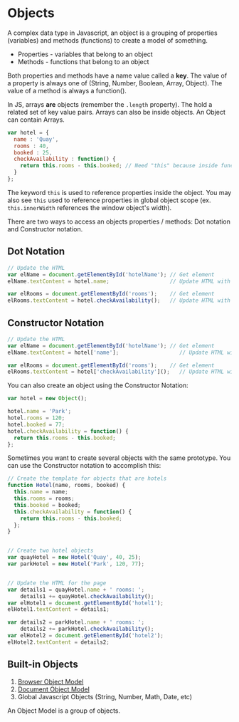 # Objects

A complex data type in Javascript, an object is a grouping of properties (variables) and methods (functions) to create a model of something.

* Properties - variables that belong to an object
* Methods - functions that belong to an object

Both properties and methods have a name value called a **key**. The value of a property is always one of (String, Number, Boolean, Array, Object). The value of a method is always a function(). 

In JS, arrays **are** objects (remember the `.length` property). The hold a related set of key value pairs. Arrays can also be inside objects. An Object can contain Arrays. 

```javascript
var hotel = {
  name : 'Quay',
  rooms : 40,
  booked : 25,
  checkAvailability : function() {
    return this.rooms - this.booked; // Need "this" because inside function
  }
};
```

The keyword `this` is used to reference properties inside the object. You may also see `this` used to reference properties in global object scope (ex. `this.innerWidth` references the window object's width).

There are two ways to access an objects properties / methods: Dot notation and Constructor notation. 

## Dot Notation

```javascript
// Update the HTML
var elName = document.getElementById('hotelName'); // Get element
elName.textContent = hotel.name;                   // Update HTML with property of the object

var elRooms = document.getElementById('rooms');    // Get element
elRooms.textContent = hotel.checkAvailability();   // Update HTML with property of the object
```

## Constructor Notation

```javascript
// Update the HTML
var elName = document.getElementById('hotelName'); // Get element
elName.textContent = hotel['name'];                   // Update HTML with property of the object

var elRooms = document.getElementById('rooms');    // Get element
elRooms.textContent = hotel['checkAvailability']();   // Update HTML with property of the object
```

You can also create an object using the Constructor Notation:

```javascript
var hotel = new Object();

hotel.name = 'Park';
hotel.rooms = 120;
hotel.booked = 77;
hotel.checkAvailability = function() {
  return this.rooms - this.booked;  
};
```

Sometimes you want to create several objects with the same prototype. You can use the Constructor notation to accomplish this:

```javascript
// Create the template for objects that are hotels
function Hotel(name, rooms, booked) {
  this.name = name;
  this.rooms = rooms;
  this.booked = booked;
  this.checkAvailability = function() {
    return this.rooms - this.booked;
  };
}


// Create two hotel objects
var quayHotel = new Hotel('Quay', 40, 25);
var parkHotel = new Hotel('Park', 120, 77);


// Update the HTML for the page
var details1 = quayHotel.name + ' rooms: ';
    details1 += quayHotel.checkAvailability();
var elHotel1 = document.getElementById('hotel1');
elHotel1.textContent = details1;

var details2 = parkHotel.name + ' rooms: ';
    details2 += parkHotel.checkAvailability();
var elHotel2 = document.getElementById('hotel2');
elHotel2.textContent = details2;
```

## Built-in Objects

1. [Browser Object Model](https://github.com/elroberto/n220/blob/master/javascriptbook.com/c03/js/window-object.js)
2. [Document Object Model](https://github.com/elroberto/n220/blob/master/javascriptbook.com/c03/js/document-object.js)
3. Global Javascript Objects (String, Number, Math, Date, etc)

An Object Model is a group of objects. 
